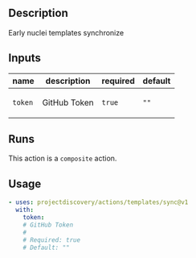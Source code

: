 ## Description

Early nuclei templates synchronize

## Inputs

| name | description | required | default |
| --- | --- | --- | --- |
| `token` | <p>GitHub Token</p> | `true` | `""` |


## Runs

This action is a `composite` action.

## Usage

```yaml
- uses: projectdiscovery/actions/templates/sync@v1
  with:
    token:
    # GitHub Token
    #
    # Required: true
    # Default: ""
```



